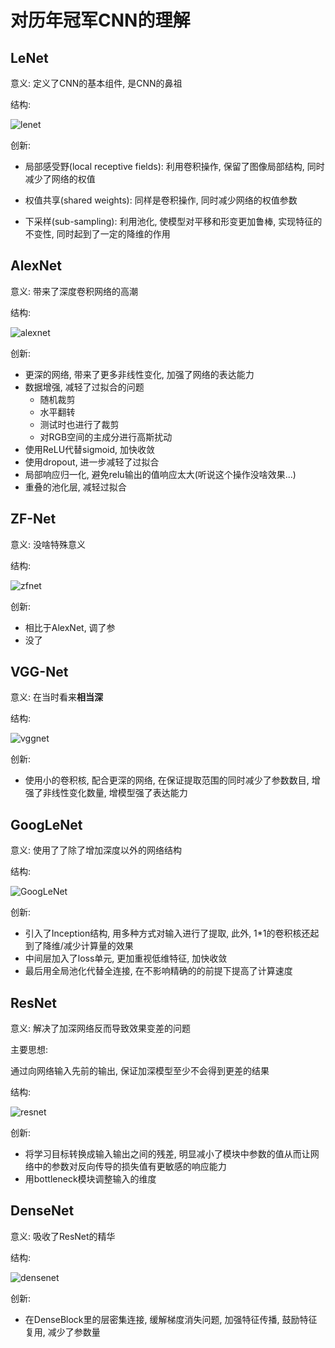 
# 对历年冠军CNN的理解

## LeNet

意义: 定义了CNN的基本组件, 是CNN的鼻祖

结构:

![lenet](images/md_image/lenet.jpg)

创新:

- 局部感受野(local receptive fields): 利用卷积操作, 保留了图像局部结构, 同时减少了网络的权值

- 权值共享(shared weights): 同样是卷积操作, 同时减少网络的权值参数

- 下采样(sub-sampling): 利用池化, 使模型对平移和形变更加鲁棒, 实现特征的不变性, 同时起到了一定的降维的作用

## AlexNet

意义: 带来了深度卷积网络的高潮

结构:

![alexnet](images/md_image/alexnet.png)

创新:

- 更深的网络, 带来了更多非线性变化, 加强了网络的表达能力
- 数据增强, 减轻了过拟合的问题
  - 随机裁剪
  - 水平翻转
  - 测试时也进行了裁剪
  - 对RGB空间的主成分进行高斯扰动
- 使用ReLU代替sigmoid, 加快收敛
- 使用dropout, 进一步减轻了过拟合
- 局部响应归一化, 避免relu输出的值响应太大(听说这个操作没啥效果...)
- 重叠的池化层, 减轻过拟合

## ZF-Net

意义: 没啥特殊意义

结构:

![zfnet](images/md_image/zf_net.png)

创新:

- 相比于AlexNet, 调了参
- 没了

## VGG-Net

意义: 在当时看来**相当深**

结构:

![vggnet](images/md_image/vggnet.png)

创新:

- 使用小的卷积核, 配合更深的网络, 在保证提取范围的同时减少了参数数目, 增强了非线性变化数量, 增模型强了表达能力

## GoogLeNet

意义: 使用了了除了增加深度以外的网络结构

结构:

![GoogLeNet](images/md_image/google_net.png)

创新:

- 引入了Inception结构, 用多种方式对输入进行了提取, 此外, 1*1的卷积核还起到了降维/减少计算量的效果
- 中间层加入了loss单元, 更加重视低维特征, 加快收敛
- 最后用全局池化代替全连接, 在不影响精确的的前提下提高了计算速度

## ResNet

意义: 解决了加深网络反而导致效果变差的问题

主要思想:

通过向网络输入先前的输出, 保证加深模型至少不会得到更差的结果

结构:

![resnet](images/md_image/resnet.png)

创新:

- 将学习目标转换成输入输出之间的残差, 明显减小了模块中参数的值从而让网络中的参数对反向传导的损失值有更敏感的响应能力
- 用bottleneck模块调整输入的维度

## DenseNet

意义: 吸收了ResNet的精华

结构:

![densenet](images/md_image/densenet.png)

创新:

- 在DenseBlock里的层密集连接, 缓解梯度消失问题, 加强特征传播, 鼓励特征复用, 减少了参数量
